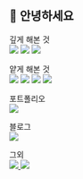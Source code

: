 ## 👋 안녕하세요

<p align="left">
깊게 해본 것
<br>
    <img src="https://img.shields.io/badge/django-092E20?style=flat-square&logo=Django&logoColor=white"/>
    <img src="https://img.shields.io/badge/flutter-02569B?style=flat-square&logo=Flutter&logoColor=white"/>
    <img src="https://img.shields.io/badge/ios-000000?style=flat-square&logo=ios&logoColor=white"/>
</p>
<p align="left">
얕게 해본 것
<br>
    <img src="https://img.shields.io/badge/Unity-FFFFFF?style=flat-square&logo=Unity&logoColor=black"/>
    <img src="https://img.shields.io/badge/React-61DAFB?style=flat-square&logo=React&logoColor=black"/>
    <img src="https://img.shields.io/badge/ios-000000?style=flat-square&logo=ios&logoColor=white"/>
    <img src="https://img.shields.io/badge/ios-339933?style=flat-square&logo=Node.js&logoColor=white"/>
</p>

포트폴리오
<br>
<a href="https://moyoung.notion.site/moyoung-a4860f01c40f4f2b8ee735de1677932d" target="_blank">
    <img src="https://img.shields.io/badge/Notion-000000?style=flat-square&logo=Notion&logoColor=white"/>
</a>

블로그
<br>
<a href="https://velog.io/@annapo" target="_blank">
    <img src="https://img.shields.io/badge/Velog-20C997?style=flat-square&logo=Velog&logoColor=white"/>
</a>

그외
<br>
<a href="https://github.com/mooyoung2309" target="_blank">
    <img src="https://img.shields.io/badge/Github-181717?style=flat-square&logo=Github&logoColor=white"/>
</a>
<a href="https://instagram.com/mo_young99" target="_blank">
    <img src="https://img.shields.io/badge/Instagram-E4405F?style=flat-square&logo=Instagram&logoColor=white"/>
</a>
